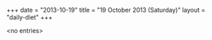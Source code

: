 +++
date = "2013-10-19"
title = "19 October 2013 (Saturday)"
layout = "daily-diet"
+++

\<no entries\>